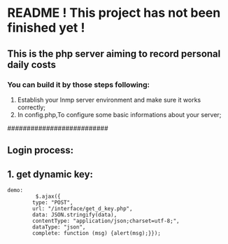 # README ! This project has not been finished yet !
##  This is the php server aiming to record personal daily costs
### You can build it by those steps following:
   1. Establish your lnmp server environment and make sure it works correctly;
   2. In config.php,To configure some basic informations about your server;



##########################
## Login process:
## 1. get dynamic key:
```
demo:  
         $.ajax({
        type: "POST",
        url: "/interface/get_d_key.php",
        data: JSON.stringify(data),
        contentType: "application/json;charset=utf-8;",
        dataType: "json",
        complete: function (msg) {alert(msg);}});
```
